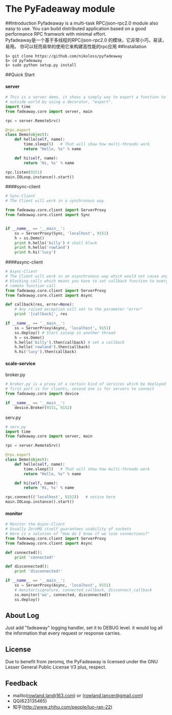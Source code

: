 ﻿The PyFadeaway module
===
##Introduction
Pyfadeaway is a multi-task RPC/json-rpc2.0 module also easy to use.
You can build distributed application based on a good performance RPC 
framwork with minimal effort.</br>
Pyfadeaway是一个基于多线程的RPC/json-rpc2.0 的模块，它非常小巧，易读，易用。
你可以轻而易举的使用它来构建高性能的rpc应用
##Installation
```
$> git clone https://github.com/nikoloss/pyfadeaway
$> cd pyfadeaway
$> sudo python setup.py install
```
##Quick Start
#### server
```python
# This is a server demo, it shows a simply way to export a function to the
# outside world by using a decorator, "export".
import time
from fadeaway.core import server, main

rpc = server.RemoteSrv()

@rpc.export
class Demo(object):
    def hello(self, name):
        time.sleep(5)   # That will show how multi-threads work
        return "Hello, %s" % name

    def hi(self, name):
        return 'Hi, %s' % name

rpc.listen(9151)
main.IOLoop.instance().start()
```
####sync-client
```python
# Sync-Client
# The Client will work in a synchronous way

from fadeaway.core.client import ServerProxy
from fadeaway.core.client import Sync 


if __name__ == '__main__':
    ss = ServerProxy(Sync, 'localhost', 9151)
    h = ss.Demo()
    print h.hello('billy') # shall block
    print h.hello('rowland')
    print h.hi('lucy')
```
####async-client
```python
# Async-Client
# The Client will work in an asynchronous way which would not cause any 
# blocking calls which means you have to set callback function to every 
# remote function call
from fadeaway.core.client import ServerProxy
from fadeaway.core.client import Async

def callback(res, error=None):
    # Any raised exception will set to the parameter "error"
    print '[callback]', res

if __name__ == '__main__':
    ss = ServerProxy(Async, 'localhost', 9151)
    ss.deploy() # Start ioloop in another thread
    h = ss.Demo()
    h.hello('billy').then(callback) # set a callback
    h.hello('rowland').then(callback)
    h.hi('lucy').then(callback)
```
#### scale-service
broker.py
```python
# broker.py is a proxy of a certain kind of services which be deployed distributedly
# first port is for clients, second one is for servers to connect
from fadeaway.core import device

if __name__ == '__main__':
    device.Broker(9151, 9152)
```    
serv.py
```python
# serv.py
import time
from fadeaway.core import server, main

rpc = server.RemoteSrv()

@rpc.export
class Demo(object):
    def hello(self, name):
        time.sleep(5)   # That will show how multi-threads work
        return "Hello, %s" % name

    def hi(self, name):
        return 'Hi, %s' % name

rpc.connect(('localhost', 9152))   # notice here
main.IOLoop.instance().start()
```
#### monitor
```python
# Monitor the Async-Client
# Usually ZeroMQ itself guarantees usability of sockets
# Here is a solution of "How do I know if we lose connections?"
from fadeaway.core.client import ServerProxy
from fadeaway.core.client import Async

def connected():
    print 'connected!'

def disconnected():
    print 'disconnected!'

if __name__ == '__main__':
    ss = ServerProxy(Async, 'localhost', 9151)
    # monitor(signature, connected_callback, disconnect_callback
    ss.monitor('wo', connected, disconnected))
    ss.deploy()
```

## About Log
Just add "fadeaway" logging handler, set it to DEBUG level. it would log all 
the information that every request or response carries.

## License
Due to benefit from zeromq, the PyFadeaway is licensed under the GNU Lesser
General Public License V3 plus, respect.

## Feedback
* mailto(rowland.lan@163.com) or (rowland.lancer@gmail.com)
* QQ(623135465)
* 知乎(http://www.zhihu.com/people/luo-ran-22)
